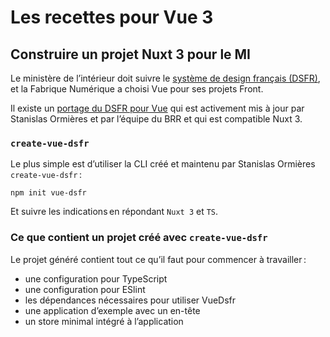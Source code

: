 # Les recettes pour Vue 3

## Construire un projet Nuxt 3 pour le MI

Le ministère de l’intérieur doit suivre le [système de design français (DSFR)](https://www.systeme-de-design.gouv.fr/), et la Fabrique Numérique a choisi Vue pour ses projets Front.

Il existe un [portage du DSFR pour Vue](https://vue-dsfr.netlify.app/) qui est activement mis à jour par Stanislas Ormières et par l’équipe du BRR et qui est compatible Nuxt 3.

### `create-vue-dsfr`

Le plus simple est d’utiliser la CLI créé et maintenu par Stanislas Ormières `create-vue-dsfr` :

```console
npm init vue-dsfr
```

Et suivre les indications en répondant `Nuxt 3` et `TS`.

### Ce que contient un projet créé avec `create-vue-dsfr`

Le projet généré contient tout ce qu’il faut pour commencer à travailler :

- une configuration pour TypeScript
- une configuration pour ESlint
- les dépendances nécessaires pour utiliser VueDsfr
- une application d’exemple avec un en-tête
- un store minimal intégré à l’application
